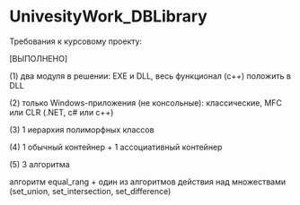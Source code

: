 # UnivesityWork_DBLibrary

Требования к курсовому проекту:

[ВЫПОЛНЕНО]

(1) два модуля в решении: EXE и DLL,  весь функционал (с++) положить в DLL 

(2) только Windows-приложения (не консольные): классические, MFC или CLR (.NET, с# или с++)  

(3) 1 иерархия полиморфных классов

(4) 1 обычный контейнер + 1 ассоциативный контейнер

(5) 3 алгоритма  

алгоритм equal_rang + один из алгоритмов действия над множествами (set_union, set_intersection, set_difference)

